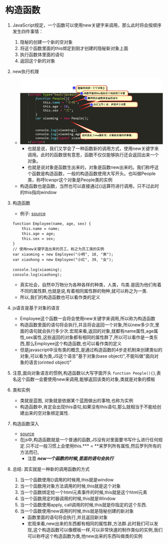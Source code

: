 # 构造函数
1. JavaScript规定，一个函数可以使用new关键字来调用，那么此时将会按顺序发生四件事情：
    1. 隐秘的创建一个新的空对象
    2. 将这个函数里面的this绑定到刚才创建的隐秘新对象上面
    3. 执行函数体里面的语句
    4. 返回这个新的对象
    
2. new执行机理
    * ![](img/01_使用new调用函数.png)
        * 也就是说，我们又学会了一种函数新的调用方式，使用new关键字来调用。此时的函数很有意思，函数不仅仅能够执行还会返回出来一个对象。
        * 也就是说对象是函数生出来的，对象是函数new出来的。我们称呼这个函数是构造函数，一般的构造函数使用大写开头。也叫做People类，称呼lcwspr这个对象是People类的实例
    * 构造函数也是函数，当然也可以直接通过()运算符进行调用，只不过此时的this指向window

3. 构造函数
    * 例子: [source](file/01_构造函数.html)
    ```
    function Employee(name, age, sex) {
        this.name = name;
        this.age = age;
        this.sex = sex;
    }
    // 使用new关键字造出来的员工，称之为员工类的实例
    var xiaoming = new Employee("小明", 18, "男");
    var xiaohong = new Employee("小红", 39, "女");

    console.log(xiaoming);
    console.log(xiaohong);
    ```
    * 真实社会，自然中万物分为各种各样的种类，人类，鸟类.是因为他们有着不同的属性群,也就是说,有着相同属性群的物种,就可以称之为一类.
    * 所以,我们的构造函数也可以看作类的定义
    
4. js语言是基于对象的语言
    * Employee这个函数一会将会使用new关键字来调用,所以称为构造函数
    * 构造函数里面的语句将会执行,并且将会返回一个对象,所以new多少次,里面的语句就会执行多少次.宏观来看,返回的对象,就都有name属性,age属性,sex属性,这些返回的对象都有相同的属性群了,所以可以看作是一类东西,那么Employee这个构造函数,也可以看作类的定义
    * 但是javascript中没有类的概念,是通过构造函数的4步走机制来创建类似的对象,可以看为类,JS这个语言"基于对象(base object)",不能叫做"面向对象的语言(orinted object)"

5. 注意,面向对象语言的惯例,构造函数以大写字面开头 `function People(){}`,表名这个函数一会要使用new来调用,能够返回该类的对象,类就是对象的模板
    
6. 类和实例
    * 类就是蓝图, 对象就是依据某个蓝图做出的事物,也称为实例
    * 构造函数中,肯定会出现this语句,如果没有this语句,那么就相当于不能给创建出来的空对象绑定属性.

7. 构造函数深入
    * [source](file/03_再次构造函数.html)
    * 在js中,构造函数就是一个普通的函数,JS没有对里面要书写什么进行任何规定.只不过一般习惯上会使用this.*** = **来罗列所有属性,然后罗列所有的方法而已,
        * 注意 ***new一个函数的时候,里面的语句会执行***
    
8. 总结: 其实就是一种新的调用函数的方式
    1. 当一个函数使用()调用的时候用,this就是window
    2. 当一个函数用对象方法调用的时候,this就是这个对象
    3. 当一个函数绑定给一个html元素事件的时候,this就是这个html元素
    4. 当一个函数用定时器调用的时候,this就是Window
    5. 当一个函数使用apply, call调用的时候,this就是你指定的这个东西.
    6. 当一个函数使用new调用的时候,this就是隐秘创建的新对象
        * 函数里面的语句将会执行,并且返回新对象
        * 宏观来看,new出来的东西都有相同的属性群,方法群.此时我们可以发现,这个构造函数可以像模板一样,可以非常快速的制作类似的实例,我们可以称呼这个构造函数为类,他new出来的东西叫做类的实例
 
  